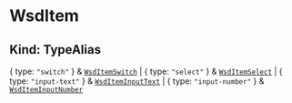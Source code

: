 # **WsdItem**

## **Kind: TypeAlias**

{ type: `"switch"` } & [`WsdItemSwitch`](./WsdItemSwitch) | { type: `"select"` }
& [`WsdItemSelect`](./WsdItemSelect) | { type: `"input-text"` } &
[`WsdItemInputText`](./WsdItemInputText) | { type: `"input-number"` } &
[`WsdItemInputNumber`](./WsdItemInputNumber)
